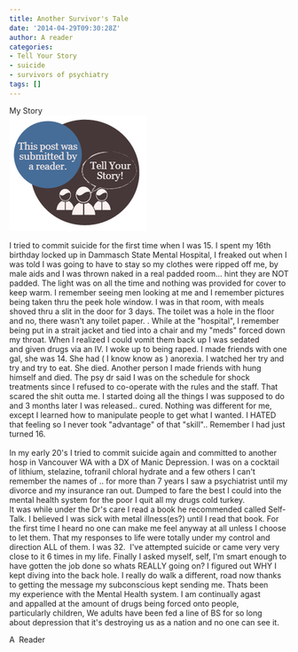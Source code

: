 ```yaml
---
title: Another Survivor's Tale
date: '2014-04-29T09:30:28Z'
author: A reader
categories:
- Tell Your Story
- suicide
- survivors of psychiatry
tags: []
---
```


<span style="color: #222222;">My Story</span><br style="color: #222222;" /><img class="alignleft size-full wp-image-1519" src="/images/tell-your-story.png" alt="This post was submitted by a reader." width="247" height="209" />

<span style="color: #222222;">I tried to commit suicide for the first time when I was 15. I spent my </span><span style="color: #222222;">16th birthday locked up in Dammasch State Mental Hospital, I freaked </span><span style="color: #222222;">out when I was told I was going to have to stay so my clothes were </span><span style="color: #222222;">ripped off me, by male aids and I was thrown naked in a real padded </span><span style="color: #222222;">room... hint they are NOT padded. The light was on all the time and </span><span style="color: #222222;">nothing was provided for cover to keep warm. I remember seeing men </span><span style="color: #222222;">looking at me and I remember pictures being taken thru the peek hole </span><span style="color: #222222;">window. I was in that room, with meals shoved thru a slit in the door </span><span style="color: #222222;">for 3 days. The toilet was a hole in the floor and no, there wasn't </span><span style="color: #222222;">any toilet paper. . While at the "hospital", I remember being put in a </span><span style="color: #222222;">strait jacket and tied into a chair and my "meds" forced down my </span><span style="color: #222222;">throat. When I realized I could vomit them back up I was sedated and </span><span style="color: #222222;">given drugs via an IV. I woke up to being raped. I made friends with </span><span style="color: #222222;">one gal, she was 14. She had ( I know know as ) anorexia. I watched </span><span style="color: #222222;">her try and try and try to eat. She died. Another person I made </span><span style="color: #222222;">friends with hung himself and died. The psy dr said I was on the </span><span style="color: #222222;">schedule for shock treatments since I refused to co-operate with the </span><span style="color: #222222;">rules and the staff. That scared the shit outta me. I started doing </span><span style="color: #222222;">all the things I was supposed to do and 3 months later I was </span><span style="color: #222222;">released.. cured. Nothing was different for me, except I learned how </span><span style="color: #222222;">to manipulate people to get what I wanted. I HATED that feeling so I </span><span style="color: #222222;">never took "advantage" of that "skill".. Remember I had just turned </span><span style="color: #222222;">16.</span><br style="color: #222222;" /><br style="color: #222222;" /><span style="color: #222222;">In my early 20's I tried to commit suicide again and committed to </span><span style="color: #222222;">another hosp in Vancouver WA with a DX of Manic Depression. I was on a </span><span style="color: #222222;">cocktail of lithium, stelazine, tofranil chloral hydrate and a few </span><span style="color: #222222;">others I can't remember the names of .. for more than 7 years I saw a </span><span style="color: #222222;">psychiatrist until my divorce and my insurance ran out. Dumped to fare </span><span style="color: #222222;">the best I could into the mental health system for the poor I quit all </span><span style="color: #222222;">my drugs cold turkey.</span><br style="color: #222222;" /><span style="color: #222222;">It was while under the Dr's care I read a book he recommended called </span><span style="color: #222222;">Self-Talk. I believed I was sick with metal illness(es?) until I read </span><span style="color: #222222;">that book. For the first time I heard no one can make me feel anyway </span><span style="color: #222222;">at all unless I choose to let them. That my responses to life were </span><span style="color: #222222;">totally under my control and direction ALL of them. I was 32. </span><span style="color: #222222;"> I've attempted suicide or came very very close to it 6 times in my </span><span style="color: #222222;">life. Finally I asked myself, self, I'm smart enough to have gotten </span><span style="color: #222222;">the job done so whats REALLY going on? I figured out WHY I kept diving </span><span style="color: #222222;">into the back hole. I really do walk a different, road now thanks to </span><span style="color: #222222;">getting the message my subconscious kept sending me. Thats been my </span><span style="color: #222222;">experience with the Mental Health system. I am continually agast and </span><span style="color: #222222;">appalled at the amount of drugs being forced onto people, particularly </span><span style="color: #222222;">children, We adults have been fed a line of BS for so long about </span><span style="color: #222222;">depression that it's destroying us as a nation and no one can see it.</span>

A  Reader
